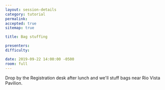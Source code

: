 ```yaml
---
layout: session-details
category: tutorial
permalink:
accepted: true
sitemap: true

title: Bag stuffing

presenters:
difficulty:

date: 2019-09-22 14:00:00 -0500
room: full
---
```


Drop by the Registration desk after lunch and we'll stuff bags near Rio Vista Pavilion.
